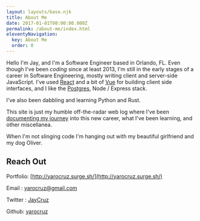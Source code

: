 ```yaml
---
layout: layouts/base.njk
title: About Me
date: 2017-01-01T00:00:00.000Z
permalink: /about-me/index.html
eleventyNavigation:
  key: About Me
  order: 0
---
```


Hello I'm Jay, and I'm a Software Engineer based in Orlando, FL. Even though I've been <i>coding</i> since at least 2013, I'm still in the early stages of a career in Software Engineering, mostly writing client and server-side JavaScript. I've used [React](https://reactjs.org/) and a bit of [Vue](https://vuejs.org/) for building client side interfaces, and I like the [Postgres](https://www.postgresql.org/), Node / Express stack.

I've also been dabbling and learning Python and Rust.

This site is just my humble off-the-radar web log where I've been [documenting my journey](https://yarocruz.netlify.app/tags/bootcamp/) into this new career, what I've been learning, and other miscellanea.

When I'm not slinging code I'm hanging out with my beautiful girlfriend and my dog Oliver. 

## Reach Out

Portfolio: [http://yarocruz.surge.sh/](http://yarocruz.surge.sh/)

Email : [yarocruz@gmail.com](#) 

Twitter : [JayCruz](https://twitter.com/JayCruz) 

Github: [yarocruz](https://github.com/yarocruz)